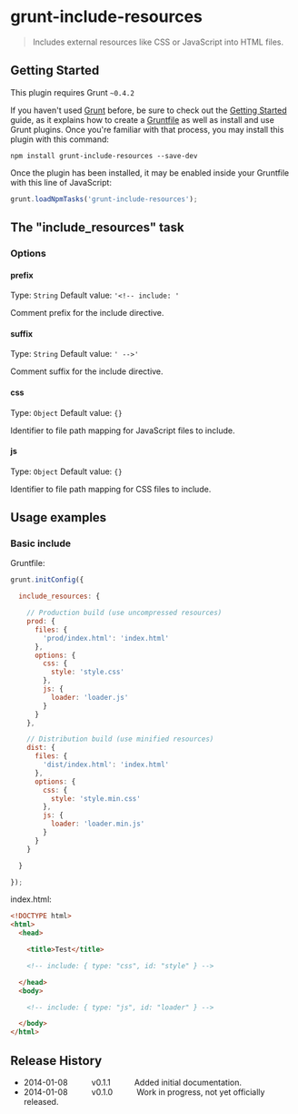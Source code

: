 # grunt-include-resources

> Includes external resources like CSS or JavaScript into HTML files.


## Getting Started
This plugin requires Grunt `~0.4.2`

If you haven't used [Grunt](http://gruntjs.com/) before, be sure to check out the [Getting Started](http://gruntjs.com/getting-started) guide, as it explains how to create a [Gruntfile](http://gruntjs.com/sample-gruntfile) as well as install and use Grunt plugins. Once you're familiar with that process, you may install this plugin with this command:

```shell
npm install grunt-include-resources --save-dev
```

Once the plugin has been installed, it may be enabled inside your Gruntfile with this line of JavaScript:

```js
grunt.loadNpmTasks('grunt-include-resources');
```


## The "include_resources" task

### Options

#### prefix
Type: `String`
Default value: `'<!-- include: '`

Comment prefix for the include directive.

#### suffix
Type: `String`
Default value: `' -->'`

Comment suffix for the include directive.

#### css
Type: `Object`
Default value: `{}`

Identifier to file path mapping for JavaScript files to include.

#### js
Type: `Object`
Default value: `{}`

Identifier to file path mapping for CSS files to include.



## Usage examples

### Basic include

Gruntfile:

```js
grunt.initConfig({

  include_resources: {

    // Production build (use uncompressed resources)
    prod: {
      files: {
        'prod/index.html': 'index.html'
      },
      options: {
        css: {
          style: 'style.css'
        },
        js: {
          loader: 'loader.js'
        }
      }
    },

    // Distribution build (use minified resources)
    dist: {
      files: {
        'dist/index.html': 'index.html'
      },
      options: {
        css: {
          style: 'style.min.css'
        },
        js: {
          loader: 'loader.min.js'
        }
      }
    }

  }

});
```

index.html:

```html
<!DOCTYPE html>
<html>
  <head>

    <title>Test</title>

    <!-- include: { type: "css", id: "style" } -->

  </head>
  <body>

    <!-- include: { type: "js", id: "loader" } -->

  </body>
</html>
```


## Release History

 * 2014-01-08   v0.1.1   Added initial documentation.
 * 2014-01-08   v0.1.0   Work in progress, not yet officially released.